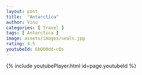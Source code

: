 ```yaml
---
layout: post
title:  "Antarctica"
author: Vinu
categories: [ Travel ]
tags: [ Antarctica ]
image: assets/images/seals.jpg
rating: 4.5
youtubeId: 6bQO0dd-cQs
---
```


{% include youtubePlayer.html id=page.youtubeId %}
